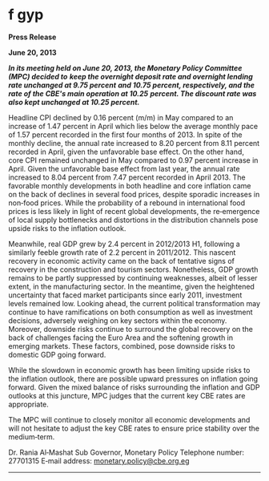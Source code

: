 # f gyp

**Press Release**

**June 20, 2013**

**_In its meeting held on June 20, 2013, the Monetary Policy Committee (MPC) decided to_**
**_keep the overnight deposit rate and overnight lending rate unchanged at 9.75 percent_**
**_and 10.75 percent, respectively, and the rate of the CBE's main operation at 10.25_**
**_percent. The discount rate was also kept unchanged at 10.25 percent._**

Headline CPI declined by 0.16 percent (m/m) in May compared to an increase of 1.47
percent in April which lies below the average monthly pace of 1.57 percent recorded in
the first four months of 2013. In spite of the monthly decline, the annual rate increased to
8.20 percent from 8.11 percent recorded in April, given the unfavorable base effect. On
the other hand, core CPI remained unchanged in May compared to 0.97 percent increase
in April. Given the unfavorable base effect from last year, the annual rate increased to
8.04 percent from 7.47 percent recorded in April 2013. The favorable monthly
developments in both headline and core inflation came on the back of declines in several
food prices, despite sporadic increases in non‐food prices. While the probability of a
rebound in international food prices is less likely in light of recent global developments,
the re‐emergence of local supply bottlenecks and distortions in the distribution channels
pose upside risks to the inflation outlook.

Meanwhile, real GDP grew by 2.4 percent in 2012/2013 H1, following a similarly feeble
growth rate of 2.2 percent in 2011/2012. This nascent recovery in economic activity came
on the back of tentative signs of recovery in the construction and tourism sectors.
Nonetheless, GDP growth remains to be partly suppressed by continuing weaknesses,
albeit of lesser extent, in the manufacturing sector. In the meantime, given the
heightened uncertainty that faced market participants since early 2011, investment levels
remained low. Looking ahead, the current political transformation may continue to have
ramifications on both consumption as well as investment decisions, adversely weighing on
key sectors within the economy. Moreover, downside risks continue to surround the
global recovery on the back of challenges facing the Euro Area and the softening growth in
emerging markets. These factors, combined, pose downside risks to domestic GDP going
forward.

While the slowdown in economic growth has been limiting upside risks to the inflation
outlook, there are possible upward pressures on inflation going forward. Given the mixed
balance of risks surrounding the inflation and GDP outlooks at this juncture, MPC judges
that the current key CBE rates are appropriate.

The MPC will continue to closely monitor all economic developments and will not hesitate
to adjust the key CBE rates to ensure price stability over the medium‐term.

Dr. Rania Al‐Mashat
Sub Governor, Monetary Policy
Telephone number: 27701315
E‐mail address: monetary.policy@cbe.org.eg


-----

